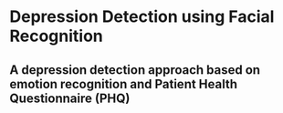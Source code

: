 # Depression Detection using Facial Recognition

## A depression detection approach based on emotion recognition and Patient Health Questionnaire (PHQ)
